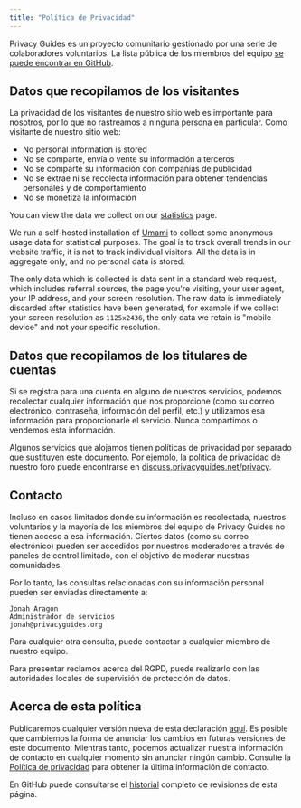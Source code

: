 ```yaml
---
title: "Política de Privacidad"
---
```


Privacy Guides es un proyecto comunitario gestionado por una serie de colaboradores voluntarios. La lista pública de los miembros del equipo [se puede encontrar en GitHub](https://github.com/orgs/privacyguides/people).

## Datos que recopilamos de los visitantes

La privacidad de los visitantes de nuestro sitio web es importante para nosotros, por lo que no rastreamos a ninguna persona en particular. Como visitante de nuestro sitio web:

- No personal information is stored
- No se comparte, envía o vente su información a terceros
- No se comparte su información con compañías de publicidad
- No se extrae ni se recolecta información para obtener tendencias personales y de comportamiento
- No se monetiza la información

You can view the data we collect on our [statistics](statistics.md) page.

We run a self-hosted installation of [Umami](https://umami.is/) to collect some anonymous usage data for statistical purposes. The goal is to track overall trends in our website traffic, it is not to track individual visitors. All the data is in aggregate only, and no personal data is stored.

The only data which is collected is data sent in a standard web request, which includes referral sources, the page you're visiting, your user agent, your IP address, and your screen resolution. The raw data is immediately discarded after statistics have been generated, for example if we collect your screen resolution as `1125x2436`, the only data we retain is "mobile device" and not your specific resolution.

## Datos que recopilamos de los titulares de cuentas

Si se registra para una cuenta en alguno de nuestros servicios, podemos recolectar cualquier información que nos proporcione (como su correo electrónico, contraseña, información del perfil, etc.) y utilizamos esa información para proporcionarle el servicio. Nunca compartimos o vendemos esta información.

Algunos servicios que alojamos tienen políticas de privacidad por separado que sustituyen este documento. Por ejemplo, la política de privacidad de nuestro foro puede encontrarse en [discuss.privacyguides.net/privacy](https://discuss.privacyguides.net/privacy).

## Contacto

Incluso en casos limitados donde su información es recolectada, nuestros voluntarios y la mayoría de los miembros del equipo de Privacy Guides no tienen acceso a esa información. Ciertos datos (como su correo electrónico) pueden ser accedidos por nuestros moderadores a través de paneles de control limitado, con el objetivo de moderar nuestras comunidades.

Por lo tanto, las consultas relacionadas con su información personal pueden ser enviadas directamente a:

```text
Jonah Aragon
Administrador de servicios
jonah@privacyguides.org
```

Para cualquier otra consulta, puede contactar a cualquier miembro de nuestro equipo.

Para presentar reclamos acerca del RGPD, puede realizarlo con las autoridades locales de supervisión de protección de datos.

## Acerca de esta política

Publicaremos cualquier versión nueva de esta declaración [aquí](privacy-policy.md). Es posible que cambiemos la forma de anunciar los cambios en futuras versiones de este documento. Mientras tanto, podemos actualizar nuestra información de contacto en cualquier momento sin anunciar ningún cambio. Consulte la [Política de privacidad](privacy-policy.md) para obtener la última información de contacto.

En GitHub puede consultarse el [historial](https://github.com/privacyguides/privacyguides.org/commits/main/docs/about/privacy-policy.md) completo de revisiones de esta página.
